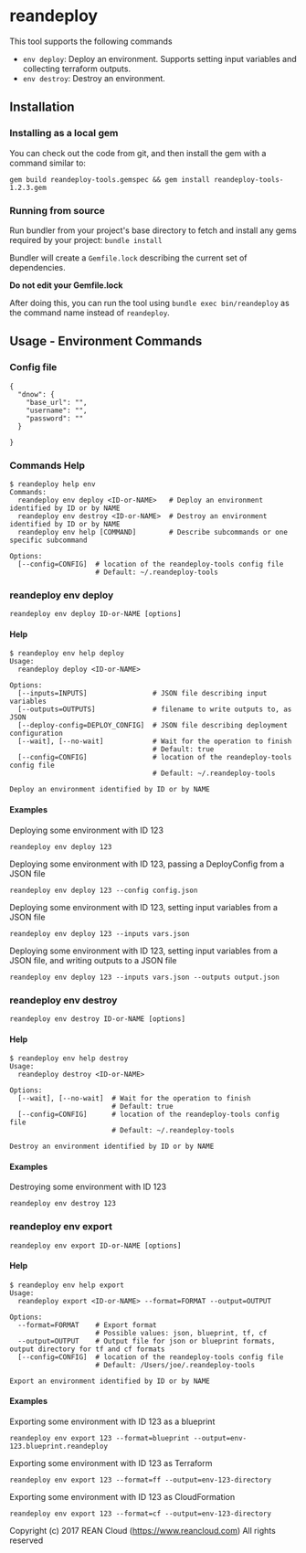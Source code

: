 # reandeploy

This tool supports the following commands

* `env deploy`: Deploy an environment.  Supports setting input variables and collecting terraform outputs.
* `env destroy`: Destroy an environment.

## Installation

### Installing as a local gem

You can check out the code from git, and then install the gem with a command similar to:

`gem build reandeploy-tools.gemspec && gem install reandeploy-tools-1.2.3.gem`

### Running from source

Run bundler from your project's base directory to fetch and install any gems required by your project:  `bundle install`

Bundler will create a `Gemfile.lock` describing the current set of dependencies.

**Do not edit your Gemfile.lock**

After doing this, you can run the tool using `bundle exec bin/reandeploy` as the command name instead of `reandeploy`.

## Usage - Environment Commands

### Config file

```
{
  "dnow": {
    "base_url": "",
    "username": "",
    "password": ""
  }
  
}

```

### Commands Help

```
$ reandeploy help env
Commands:
  reandeploy env deploy <ID-or-NAME>   # Deploy an environment identified by ID or by NAME
  reandeploy env destroy <ID-or-NAME>  # Destroy an environment identified by ID or by NAME
  reandeploy env help [COMMAND]        # Describe subcommands or one specific subcommand

Options:
  [--config=CONFIG]  # location of the reandeploy-tools config file
                     # Default: ~/.reandeploy-tools

```


### reandeploy env deploy

`reandeploy env deploy ID-or-NAME [options]`

#### Help

```
$ reandeploy env help deploy
Usage:
  reandeploy deploy <ID-or-NAME>

Options:
  [--inputs=INPUTS]                # JSON file describing input variables
  [--outputs=OUTPUTS]              # filename to write outputs to, as JSON
  [--deploy-config=DEPLOY_CONFIG]  # JSON file describing deployment configuration
  [--wait], [--no-wait]            # Wait for the operation to finish
                                   # Default: true
  [--config=CONFIG]                # location of the reandeploy-tools config file
                                   # Default: ~/.reandeploy-tools

Deploy an environment identified by ID or by NAME
```

#### Examples

Deploying some environment with ID 123

`reandeploy env deploy 123`

Deploying some environment with ID 123, passing a DeployConfig from a JSON file

`reandeploy env deploy 123 --config config.json`

Deploying some environment with ID 123, setting input variables from a JSON file

`reandeploy env deploy 123 --inputs vars.json`

Deploying some environment with ID 123, setting input variables from a JSON file, and writing outputs to a JSON file

`reandeploy env deploy 123 --inputs vars.json --outputs output.json`

### reandeploy env destroy

`reandeploy env destroy ID-or-NAME [options]`

#### Help

```
$ reandeploy env help destroy
Usage:
  reandeploy destroy <ID-or-NAME>

Options:
  [--wait], [--no-wait]  # Wait for the operation to finish
                         # Default: true
  [--config=CONFIG]      # location of the reandeploy-tools config file
                         # Default: ~/.reandeploy-tools

Destroy an environment identified by ID or by NAME
```

#### Examples

Destroying some environment with ID 123

`reandeploy env destroy 123`

### reandeploy env export

`reandeploy env export ID-or-NAME [options]`

#### Help

```
$ reandeploy env help export
Usage:
  reandeploy export <ID-or-NAME> --format=FORMAT --output=OUTPUT

Options:
  --format=FORMAT    # Export format
                     # Possible values: json, blueprint, tf, cf
  --output=OUTPUT    # Output file for json or blueprint formats, output directory for tf and cf formats
  [--config=CONFIG]  # location of the reandeploy-tools config file
                     # Default: /Users/joe/.reandeploy-tools

Export an environment identified by ID or by NAME
```

#### Examples

Exporting some environment with ID 123 as a blueprint

`reandeploy env export 123 --format=blueprint --output=env-123.blueprint.reandeploy`

Exporting some environment with ID 123 as Terraform

`reandeploy env export 123 --format=ff --output=env-123-directory`

Exporting some environment with ID 123 as CloudFormation

`reandeploy env export 123 --format=cf --output=env-123-directory`

Copyright (c) 2017 REAN Cloud (https://www.reancloud.com) All rights reserved

[Bundler]: http://bundler.io/
